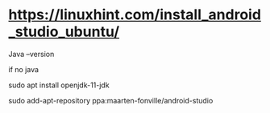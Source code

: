 # https://linuxhint.com/install_android_studio_ubuntu/

Java –version

if no java 

sudo apt install openjdk-11-jdk



sudo add-apt-repository ppa:maarten-fonville/android-studio
